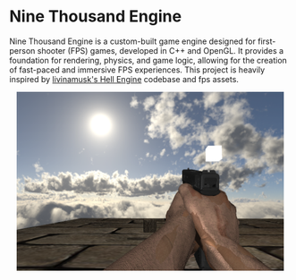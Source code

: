 # Nine Thousand Engine

Nine Thousand Engine is a custom-built game engine designed for first-person shooter (FPS) games, developed in C++ and OpenGL. It provides a foundation for rendering, physics, and game logic, allowing for the creation of fast-paced and immersive FPS experiences.
This project is heavily inspired by <a href="https://github.com/livinamuk/Hell2025">livinamusk's Hell Engine</a> codebase and fps assets.

<p align="center"><img src="./showcase/pic-02.png" width="95%" alt="Normal mapped scene and gamma corrected"/></>